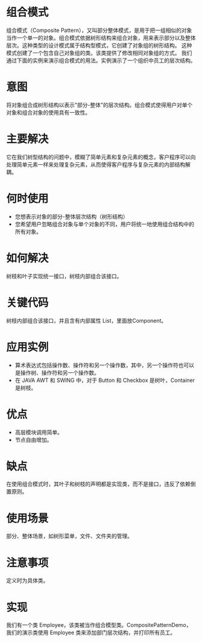 # 组合模式
组合模式（Composite Pattern），又叫部分整体模式，是用于把一组相似的对象当作一个单一的对象。组合模式依据树形结构来组合对象，用来表示部分以及整体层次。这种类型的设计模式属于结构型模式，它创建了对象组的树形结构。
这种模式创建了一个包含自己对象组的类。该类提供了修改相同对象组的方式。
我们通过下面的实例来演示组合模式的用法。实例演示了一个组织中员工的层次结构。

# 意图
将对象组合成树形结构以表示"部分-整体"的层次结构。组合模式使得用户对单个对象和组合对象的使用具有一致性。

# 主要解决
它在我们树型结构的问题中，模糊了简单元素和复杂元素的概念，客户程序可以向处理简单元素一样来处理复杂元素，从而使得客户程序与复杂元素的内部结构解耦。

# 何时使用
- 您想表示对象的部分-整体层次结构（树形结构）
- 您希望用户忽略组合对象与单个对象的不同，用户将统一地使用组合结构中的所有对象。

# 如何解决
树枝和叶子实现统一接口，树枝内部组合该接口。

# 关键代码
树枝内部组合该接口，并且含有内部属性 List，里面放Component。

# 应用实例
- 算术表达式包括操作数、操作符和另一个操作数，其中，另一个操作符也可以是操作树、操作符和另一个操作数。 
- 在 JAVA AWT 和 SWING 中，对于 Button 和 Checkbox 是树叶，Container 是树枝。

# 优点
- 高层模块调用简单。 
- 节点自由增加。

# 缺点
在使用组合模式时，其叶子和树枝的声明都是实现类，而不是接口，违反了依赖倒置原则。

# 使用场景
部分、整体场景，如树形菜单，文件、文件夹的管理。

# 注意事项
定义时为具体类。

# 实现
我们有一个类 Employee，该类被当作组合模型类。CompositePatternDemo，我们的演示类使用 Employee 类来添加部门层次结构，并打印所有员工。